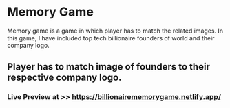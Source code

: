 # Memory Game
Memory game is a game in which player has to match the related images.
In this game, I have included top tech billionaire founders of world and their company logo.

## Player has to match image of founders to their respective company logo.

### Live Preview at >> https://billionairememorygame.netlify.app/
